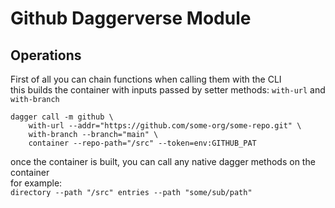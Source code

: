 # Github Daggerverse Module

## Operations
First of all you can chain functions when calling them with the CLI </br>
this builds the container with inputs passed by setter methods: `with-url` and `with-branch` 
```
dagger call -m github \
    with-url --addr="https://github.com/some-org/some-repo.git" \
    with-branch --branch="main" \
    container --repo-path="/src" --token=env:GITHUB_PAT
```


once the container is built, you can call any native dagger methods on the container </br>
for example: </br>
`directory --path "/src" entries --path "some/sub/path"`